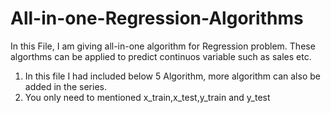 # All-in-one-Regression-Algorithms

In this File, I am giving all-in-one algorithm for Regression problem. These algorthms can be applied to predict continuos variable such as sales etc.
1. In this file I had included below 5 Algorithm, more algorithm can also be added in the series.
2. You only need to mentioned x_train,x_test,y_train and y_test
